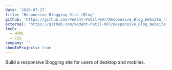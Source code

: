 ```yaml
---
date: '2020-07-27'
title: 'Responsive Blogging Site iBlog'
github: 'https://github.com/Vedant-Patil-007/Responsive_Blog_Website_-iBlog-'
external: 'https://github.com/Vedant-Patil-007/Responsive_Blog_Website_-iBlog-'
tech:
  - HTML
  - CSS
company: ''
showInProjects: true
---
```


Build a responsive Blogging site for users of desktop and mobiles.
